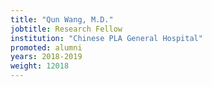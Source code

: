 ```yaml
---
title: "Qun Wang, M.D."
jobtitle: Research Fellow
institution: "Chinese PLA General Hospital"
promoted: alumni
years: 2018-2019
weight: 12018
---
```


